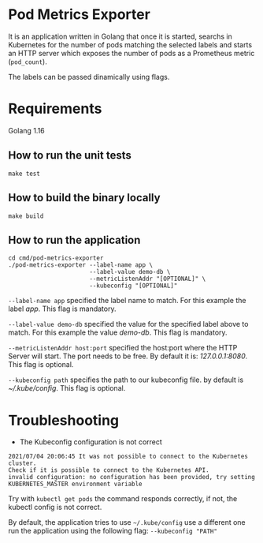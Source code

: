 # Pod Metrics Exporter
It is an application written in Golang that once it is started, searchs
in Kubernetes for the number of pods matching the selected
labels and starts an HTTP server which exposes the number of pods as a Prometheus metric (`pod_count`).

The labels can be passed dinamically using flags.

# Requirements
Golang 1.16


## How to run the unit tests
``` 
make test
```

## How to build the binary locally
```
make build
```

## How to run the application
```
cd cmd/pod-metrics-exporter
./pod-metrics-exporter --label-name app \
                       --label-value demo-db \
                       --metricListenAddr "[OPTIONAL]" \
                       --kubeconfig "[OPTIONAL]"

```

`--label-name app` specified the label name to match. For this example the label *app*. This flag is mandatory.

`--label-value demo-db` specified the value for the specified label above to match. For this example the value *demo-db*. This flag is mandatory.

`--metricListenAddr host:port` specified the host:port where the HTTP Server will start. The port needs to be free. By default it is: *127.0.0.1:8080*. This flag is optional.

`--kubeconfig path` specifies the path to our kubeconfig file. by default is *~/.kube/config*. This flag is optional.
# Troubleshooting

- The Kubeconfig configuration is not correct
```
2021/07/04 20:06:45 It was not possible to connect to the Kubernetes cluster.
Check if it is possible to connect to the Kubernetes API.
invalid configuration: no configuration has been provided, try setting KUBERNETES_MASTER environment variable
```
Try with `kubectl get pods` the command responds correctly, if not, the kubectl config is not correct.

By default, the application tries to use `~/.kube/config` use a different one run the application using the following flag: `--kubeconfig "PATH"`


